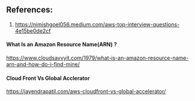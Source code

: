 ## References:
1. https://nimishgoel056.medium.com/aws-top-interview-questions-4e15be0de2cf

#### What Is an Amazon Resource Name(ARN) ?

https://www.cloudsavvyit.com/1979/what-is-an-amazon-resource-name-arn-and-how-do-i-find-mine/

#### Cloud Front Vs Global Acclerator
https://jayendrapatil.com/aws-cloudfront-vs-global-accelerator/

